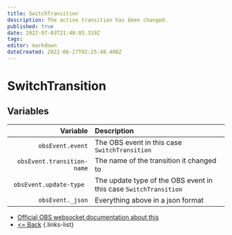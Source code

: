 ```yaml
---
title: SwitchTransition
description: The active transition has been changed.
published: true
date: 2022-07-03T21:48:03.319Z
tags: 
editor: markdown
dateCreated: 2022-06-27T02:25:48.408Z
---
```


# SwitchTransition

## Variables

| Variable | Description |
|---------:|:------------|
| `obsEvent.event` | The OBS event in this case `SwitchTransition`
| `obsEvent.transition-name` | The name of the transition it changed to
| `obsEvent.update-type	` | The update type of the OBS event in this case `SwitchTransition`
| `obsEvent._json` | Everything above in a json format
* [Official OBS websocket documentation about this](https://github.com/obsproject/obs-websocket/blob/4.x-current/docs/generated/protocol.md#switchtransition)
* [<= Back](/en/Integrations/OBS/OBS-Events)
{.links-list}